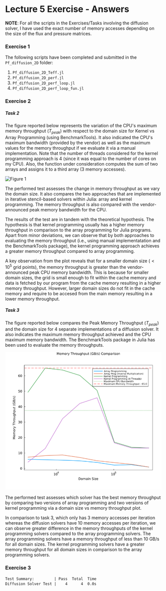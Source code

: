 # Lecture 5 Exercise - Answers

**NOTE**: For all the scripts in the Exercises/Tasks involving the diffusion solver, I have used the exact number of memory accesses depending on the size of the flux and pressure matrices.

### Exercise 1

The following scripts have been completed and submitted in the `Pf_diffusion_2D` folder:

1. `Pf_diffusion_2D_Teff.jl`
2. `Pf_diffusion_2D_perf.jl`
3. `Pf_diffusion_2D_perf_loop.jl`
4. `Pf_diffusion_2D_perf_loop_fun.jl`

### Exercise 2

##### Task 2

The figure reported below represents the variation of the CPU's maximum memory throughput ($T_{peak}$) with respect to the domain size for Kernel vs Array Programming (using BenchmarkTools). It also indicated the CPU's maximum bandwidth (provided by the vendor) as well as the maximum values for the memory throughput if we evaluate it via a manual implementation. Note that the number of threads considered for the kernel programming approach is 4 (since it was equal to the number of cores on my CPU). Also, the function under consideration computes the sum of two arrays and assigns it to a third array (3 memory accesses).

![Figure 1](./docs/memcopy_ex2_task_2.png)

The performed test assesses the change in memory throughput as we vary the domain size. It also compares the two approaches that are implemented in iterative stencil-based solvers within Julia: array and kernel programming. The memory throughput is also compared with the vendor-announced peak memory bandwidth for the CPU.

The results of the test are in tandem with the theoretical hypothesis. The hypothesis is that kernel programming usually has a higher memory throughput in comparison to the array programming for Julia programs. Apart from minor deviations, we can observe that by both approaches to evaluating the memory throughput (i.e., using manual implementatation and the BenchmarkTools package), the kernel programming approach achieves a greater memory throughput compared to array programming.

A key observation from the plot reveals that for a smaller domain size ($< 10^{5}$ grid points), the memory throughput is greater than the vendor-announced peak CPU memory bandwidth. This is because for smaller domain sizes, the grid is small enough to fit within the cache memory and data is fetched by our program from the cache memory resulting in a higher memory throughput. However, larger domain sizes do not fit in the cache memory and require to be accesed from the main memory resulting in a lower memory throughput.

##### Task 3

The figure reported below compares the Peak Memory Throughput ($T_{peak}$) and the domain size for 4 separate implementations of a diffusion solver. It also indicates the maximum memory throughput achieved and the CPU maximum memory bandwidth. The BenchmarkTools package in Julia has been used to evaluate the memory throughputs.

![Figure 2](./docs/diffusion_ex_2_task_3.png)

The performed test assesses which solver has the best memory throughput by comparing two versions of array programming and two versions of kernel programming via a domain size vs memory throughput plot.  

In comparison to task 3, which only has 3 memory accesses per iteration whereas the diffusion solvers have 10 memory accesses per iteration, we can observe greater difference in the memory throughputs of the kernel programming solvers compared to the array programming solvers. The array programming solvers have a memory throughput of less than 10 GB/s for all domain sizes. The kernel programming solvers have a greater memory throughput for all domain sizes in comparison to the array programming solvers.

### Exercise 3
```
Test Summary:         | Pass  Total  Time
Diffusion Solver Test |    4      4  0.0s
```
